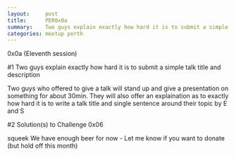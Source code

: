 ```yaml
---
layout:     post
title:      PER0x0a 
summary:    Two guys explain exactly how hard it is to submit a simple talk title and description
categories: meetup perth
---
```

0x0a (Eleventh session)

#1 Two guys explain exactly how hard it is to submit a simple talk title and description

Two guys who offered to give a talk will stand up and give a presentation on something for about 30min.  They will also offer an explaination as to exactly how hard it is to write a talk title and single sentence around their topic
by
E and S


#2 Solution(s) to Challenge 0x06

squeek
We have enough beer for now - Let me know if you want to donate (but hold off this month)

